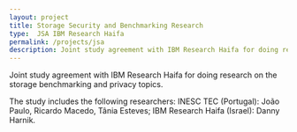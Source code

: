 ```yaml
---
layout: project
title: Storage Security and Benchmarking Research
type:  JSA IBM Research Haifa
permalink: /projects/jsa
description: Joint study agreement with IBM Research Haifa for doing research on the storage benchmarking and privacy topics.
---
```


Joint study agreement with IBM Research Haifa for doing research on the storage benchmarking and privacy topics.

The study includes the following researchers: INESC TEC (Portugal): João Paulo, Ricardo Macedo, Tânia Esteves; IBM Research Haifa (Israel): Danny Harnik.